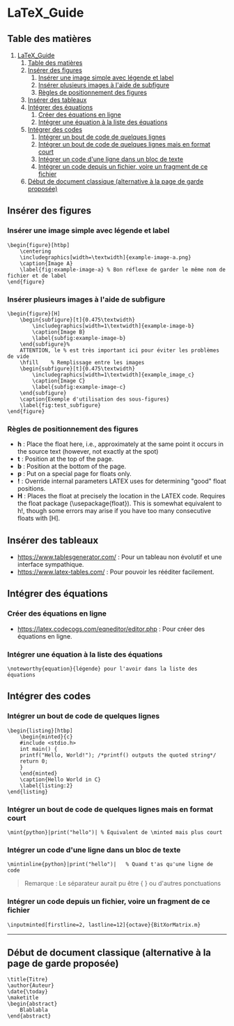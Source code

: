 # LaTeX_Guide

## Table des matières

1. [LaTeX_Guide](#latex_guide)
   1. [Table des matières](#table-des-matières)
   2. [Insérer des figures](#insérer-des-figures)
      1. [Insérer une image simple avec légende et label](#insérer-une-image-simple-avec-légende-et-label)
      2. [Insérer plusieurs images à l'aide de subfigure](#insérer-plusieurs-images-à-laide-de-subfigure)
      3. [Règles de positionnement des figures](#règles-de-positionnement-des-figures)
   3. [Insérer des tableaux](#insérer-des-tableaux)
   4. [Intégrer des équations](#intégrer-des-équations)
      1. [Créer des équations en ligne](#créer-des-équations-en-ligne)
      2. [Intégrer une équation à la liste des équations](#intégrer-une-équation-à-la-liste-des-équations)
   5. [Intégrer des codes](#intégrer-des-codes)
      1. [Intégrer un bout de code de quelques lignes](#intégrer-un-bout-de-code-de-quelques-lignes)
      2. [Intégrer un bout de code de quelques lignes mais en format court](#intégrer-un-bout-de-code-de-quelques-lignes-mais-en-format-court)
      3. [Intégrer un code d'une ligne dans un bloc de texte](#intégrer-un-code-dune-ligne-dans-un-bloc-de-texte)
      4. [Intégrer un code depuis un fichier, voire un fragment de ce fichier](#intégrer-un-code-depuis-un-fichier-voire-un-fragment-de-ce-fichier)
   6. [Début de document classique (alternative à la page de garde proposée)](#début-de-document-classique-alternative-à-la-page-de-garde-proposée)

## Insérer des figures

### Insérer une image simple avec légende et label

````
\begin{figure}[htbp]
    \centering
    \includegraphics[width=\textwidth]{example-image-a.png}
    \caption{Image A}
    \label{fig:example-image-a} % Bon réflexe de garder le même nom de fichier et de label
\end{figure}
````

### Insérer plusieurs images à l'aide de subfigure

````
\begin{figure}[H]
    \begin{subfigure}[t]{0.475\textwidth}
        \includegraphics[width=1\textwidth]{example-image-b}
        \caption{Image B}
        \label{subfig:example-image-b}
    \end{subfigure}%
    ATTENTION, le % est très important ici pour éviter les problèmes de vide
    \hfill    % Remplissage entre les images
    \begin{subfigure}[t]{0.475\textwidth}
        \includegraphics[width=1\textwidth]{example_image_c}
        \caption{Image C}
        \label{subfig:example-image-c}
    \end{subfigure}
    \caption{Exemple d'utilisation des sous-figures}
    \label{fig:test_subfigure}
\end{figure}
````

### Règles de positionnement des figures

- **h** : Place the float here, i.e., approximately at the same point it occurs in the source text (however, not exactly at the spot)
- **t** : Position at the top of the page.
- **b** : Position at the bottom of the page.
- **p** : Put on a special page for floats only.
- **!** : Override internal parameters LATEX uses for determining "good" float positions.
- **H** : Places the float at precisely the location in the LATEX code. Requires the float package (\usepackage{float}). This is somewhat equivalent to h!, though some errors may arise if you have too many consecutive floats with [H].

## Insérer des tableaux

- <https://www.tablesgenerator.com/> : Pour un tableau non évolutif et une interface sympathique.
- <https://www.latex-tables.com/> : Pour pouvoir les rééditer facilement.

## Intégrer des équations

### Créer des équations en ligne

- <https://latex.codecogs.com/eqneditor/editor.php> : Pour créer des équations en ligne.

### Intégrer une équation à la liste des équations

````
\noteworthy{equation}{légende} pour l'avoir dans la liste des équations
````

## Intégrer des codes

### Intégrer un bout de code de quelques lignes

````
\begin{listing}[htbp]
    \begin{minted}{c}
    #include <stdio.h>
    int main() {
    printf("Hello, World!"); /*printf() outputs the quoted string*/
    return 0;
    }
    \end{minted}
    \caption{Hello World in C}
    \label{listing:2}
\end{listing}
````

### Intégrer un bout de code de quelques lignes mais en format court

````
\mint{python}|print("hello")| % Équivalent de \minted mais plus court
````

### Intégrer un code d'une ligne dans un bloc de texte

````
\mintinline{python}|print("hello")|   % Quand t'as qu'une ligne de code
````

> Remarque : Le séparateur aurait pu être { } ou d'autres ponctuations

### Intégrer un code depuis un fichier, voire un fragment de ce fichier

````
\inputminted[firstline=2, lastline=12]{octave}{BitXorMatrix.m}
````

___

## Début de document classique (alternative à la page de garde proposée)

````
\title{Titre}
\author{Auteur}
\date{\today}
\maketitle
\begin{abstract}
    Blablabla
\end{abstract}
````
